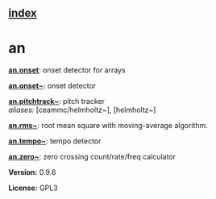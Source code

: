 [index](index.html) 
---

# an




[**an.onset**](an.onset.html): onset detector for arrays 

[**an.onset\~**](an.onset~.html): onset detector 

[**an.pitchtrack\~**](an.pitchtrack~.html): pitch tracker <br>
_aliases:_ \[ceammc/helmholtz\~\], \[helmholtz\~\]


[**an.rms\~**](an.rms~.html): root mean square with moving-average algorithm. 

[**an.tempo\~**](an.tempo~.html): tempo detector 

[**an.zero\~**](an.zero~.html): zero crossing count/rate/freq calculator 


**Version:** 0.9.6

**License:** GPL3
